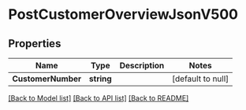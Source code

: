 # PostCustomerOverviewJsonV500

## Properties
Name | Type | Description | Notes
------------ | ------------- | ------------- | -------------
**CustomerNumber** | **string** |  | [default to null]

[[Back to Model list]](../README.md#documentation-for-models) [[Back to API list]](../README.md#documentation-for-api-endpoints) [[Back to README]](../README.md)


